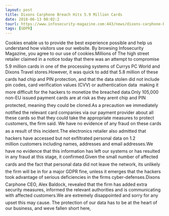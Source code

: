 ```yaml
---
layout: post
title: Dixons Carphone Breach Hits 5.9 Million Cards
date: 2018-06-13 00:02:2
tourl: https://www.infosecurity-magazine.com:443/news/dixons-carphone-breach-hits-59m/
tags: [GDPR]
---
```

Cookies enable us to provide the best experience possible and help us understand how visitors use our website. By browsing Infosecurity Magazine, you agree to our use of cookies.Millions of The high street retailer claimed in a notice today that there was an attempt to compromise 5.9 million cards in one of the processing systems of Currys PC World and Dixons Travel stores.However, it was quick to add that 5.8 million of these cards had chip and PIN protection, and that the data stolen did not include pin codes, card verification values (CVV) or authentication data  making it more difficult for the hackers to monetize the breached data.Only 105,000 non-EU issued payment cards are at risk as they arent chip and PIN protected, meaning they could be cloned.As a precaution we immediately notified the relevant card companies via our payment provider about all these cards so that they could take the appropriate measures to protect customers, the firm said. We have no evidence of any fraud on these cards as a result of this incident.The electronics retailer also admitted that hackers have accessed but not exfiltrated personal data on 1.2 million customers including names, addresses and email addresses.We have no evidence that this information has left our systems or has resulted in any fraud at this stage, it confirmed.Given the small number of affected cards and the fact that personal data did not leave the network, its unlikely the firm will be in for a major GDPR fine, unless it emerges that the hackers took advantage of serious deficiencies in the firms cyber-defenses.Dixons Carphone CEO, Alex Baldock, revealed that the firm has added extra security measures, informed the relevant authorities and is communicating with affected customers.We are extremely disappointed and sorry for any upset this may cause. The protection of our data has to be at the heart of our business, and weve fallen short here, 